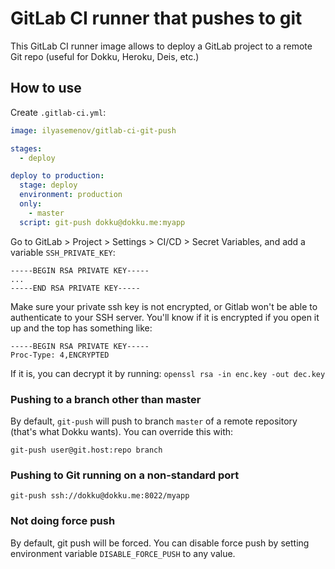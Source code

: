 # GitLab CI runner that pushes to git

This GitLab CI runner image allows to deploy a GitLab project to a remote Git repo (useful for Dokku, Heroku, Deis, etc.)

## How to use

Create `.gitlab-ci.yml`:

```yaml
image: ilyasemenov/gitlab-ci-git-push

stages:
  - deploy

deploy to production:
  stage: deploy
  environment: production
  only:
    - master
  script: git-push dokku@dokku.me:myapp
```

Go to GitLab > Project > Settings > CI/CD > Secret Variables, and add a variable `SSH_PRIVATE_KEY`:

```
-----BEGIN RSA PRIVATE KEY-----
...
-----END RSA PRIVATE KEY-----
```

Make sure your private ssh key is not encrypted, or Gitlab won't be able to authenticate to your SSH server. You'll know if it is encrypted if you open it up and the top has something like:

```
-----BEGIN RSA PRIVATE KEY-----
Proc-Type: 4,ENCRYPTED
```

If it is, you can decrypt it by running: `openssl rsa -in enc.key -out dec.key`

### Pushing to a branch other than master

By default, `git-push` will push to branch `master` of a remote repository (that's what Dokku wants). You can override this with:

```console
git-push user@git.host:repo branch
```

### Pushing to Git running on a non-standard port

```console
git-push ssh://dokku@dokku.me:8022/myapp
```

### Not doing force push

By default, git push will be forced. You can disable force push by setting environment variable `DISABLE_FORCE_PUSH` to any value.
